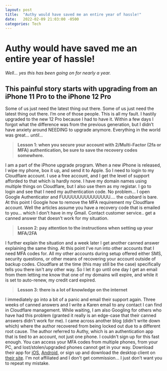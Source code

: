 ```yaml
---
layout: post
title:  "Authy would have saved me an entire year of hassle!"
date:   2022-02-09 21:03:00 -0500
categories: Tech
---
```

# Authy would have saved me an entire year of hassle!

*Well... yes this has been going on for nearly a year.*
## This painful story starts with upgrading from an iPhone 11 Pro to the iPhone 12 Pro

Some of us just need the latest thing out there. Some of us just need the latest thing out there.  I’m one of those people.  This is all my fault.  I hastily upgraded to the new 12 Pro because I had to have it.  Within a few days I forgot what the difference was from the previous generation, but I didn’t have anxiety around NEEDING to upgrade anymore.  Everything in the world was great… *until...*  
>**Lesson 1: when you secure your account with 2/Multi-Factor (2fa or MFA) authentication, be sure to save the recovery codes somewhere.**  

I am a part of the iPhone upgrade program. When a new iPhone is released, I wipe my phone, box it up, and send it to Apple.  So I need to login to my Cloudflare account.  I use a free account, and I get the level of support afforded to that which is hardly none.  I have my domain names using multiple things on Cloudflare, but I also use them as my registar.  I go to login and see that I need my authentication code.  No problem... I open Google Authenticator and FUUUUUUUUUUUUUUU.... the cubbard is bare.  At this point I Google how to remove the MFA requirement my Cloudflare account.  Well the articles assume you have a recovery code that is emailed to you... which I don't have in my Gmail.  Contact customer service.. get a canned answer that doesn't work for my situation.

>**Lesson 2: pay attention to the instructions when setting up your MFA/2FA**

I further explain the situation and a week later I get another canned answer explaining the same thing.  At this point I've run into other accounts that I need MFA codes for.  All my other accounts during setup offered either SMS, security questions, or other means of recovering your account outside of backup codes.  Cloudflare at the time (this may still be the case) specifically tells you there isn't any other way.  So I let it go until one day I get an email from them letting me know that one of my domains will expire, and while it is set to auto-renew, my credit card expired.

>**Lesson 3: there is a lot of knowledge on the internet**

I immediately go into a bit of a panic and email their support again.  Three weeks of canned answers and I write a Karen email to any contact I can find in Cloudflare management.  While waiting, I am also Googling for others who have had this problem (granted it really is an edge-case that their canned answers didn't work for me).  I came across another blog (didn't write down which) where the author recovered from being locked out due to a different root cause.  The author referred to Authy, which is an authentication app that is tied to an account, not just one phone.  I couldn't sign up for this fast enough.  You can access your MFA codes from multiple phones, from your PC, and lost/stolen/upgraded phones cannot get in your way.  Download their app for [iOS](https://itunes.apple.com/us/app/authy/id494168017), [Android](https://play.google.com/store/apps/details?id=com.authy.authy), or sign up and download the desktop client on [their site](https://authy.com/download/).  I'm not affiliated and I don't get commission... I just don't want you to repeat my mistake.